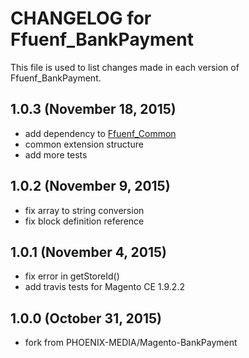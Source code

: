 # CHANGELOG for Ffuenf_BankPayment

This file is used to list changes made in each version of Ffuenf_BankPayment.

## 1.0.3 (November 18, 2015)

* add dependency to [Ffuenf_Common](https://github.com/ffuenf/Ffuenf_Common)
* common extension structure
* add more tests

## 1.0.2 (November 9, 2015)

* fix array to string conversion
* fix block definition reference

## 1.0.1 (November 4, 2015)

* fix error in getStoreId()
* add travis tests for Magento CE 1.9.2.2

## 1.0.0 (October 31, 2015)

* fork from PHOENIX-MEDIA/Magento-BankPayment

